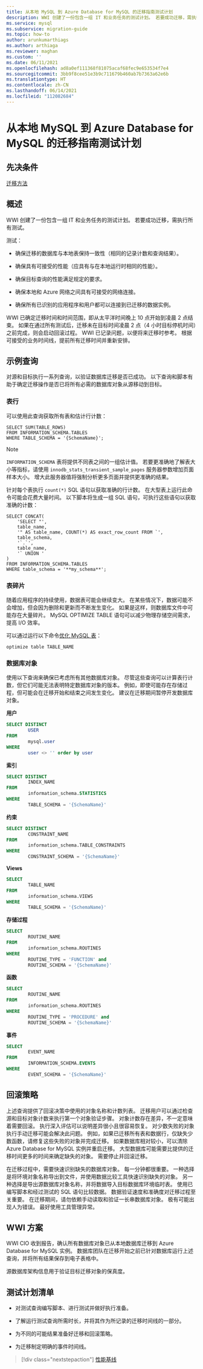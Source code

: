 ```yaml
---
title: 从本地 MySQL 到 Azure Database for MySQL 的迁移指南测试计划
description: WWI 创建了一份包含一组 IT 和业务任务的测试计划。 若要成功迁移，需执行所有测试。
ms.service: mysql
ms.subservice: migration-guide
ms.topic: how-to
author: arunkumarthiags
ms.author: arthiaga
ms.reviewer: maghan
ms.custom: ''
ms.date: 06/11/2021
ms.openlocfilehash: ad8a0ef111368f81075acaf68fec9e653534f7e4
ms.sourcegitcommit: 3bb9f8cee51e3b9c711679b460ab7b7363a62e6b
ms.translationtype: HT
ms.contentlocale: zh-CN
ms.lasthandoff: 06/14/2021
ms.locfileid: "112082684"
---
```

# <a name="mysql-on-premises-to-azure-database-for-mysql-migration-guide-test-plans"></a>从本地 MySQL 到 Azure Database for MySQL 的迁移指南测试计划

## <a name="prerequisites"></a>先决条件

[迁移方法](05-migration-methods.md)

## <a name="overview"></a>概述

WWI 创建了一份包含一组 IT 和业务任务的测试计划。 若要成功迁移，需执行所有测试。

测试：

  - 确保迁移的数据库与本地表保持一致性（相同的记录计数和查询结果）。

  - 确保具有可接受的性能（应具有与在本地运行时相同的性能）。

  - 确保目标查询的性能满足规定的要求。

  - 确保本地和 Azure 网络之间具有可接受的网络连接。

  - 确保所有已识别的应用程序和用户都可以连接到已迁移的数据实例。

WWI 已确定迁移时间和时间范围，即从太平洋时间晚上 10 点开始到凌晨 2 点结束。 如果在通过所有测试后，迁移未在目标时间凌晨 2 点（4 小时目标停机时间）之前完成，则会启动回滚过程。 WWI 已记录问题，以便将来迁移时参考。 根据可接受的业务时间线，提前所有迁移时间并重新安排。

## <a name="sample-queries"></a>示例查询

对源和目标执行一系列查询，以验证数据库迁移是否已成功。 以下查询和脚本有助于确定迁移操作是否已将所有必需的数据库对象从源移动到目标。

### <a name="table-rows"></a>表行

可以使用此查询获取所有表和估计行计数：

```
SELECT SUM(TABLE_ROWS)
FROM INFORMATION_SCHEMA.TABLES
WHERE TABLE_SCHEMA = '{SchemaName}';
```

> [!NOTE]
> `INFORMATION_SCHEMA` 表将提供不同表之间的一组估计值。 若要更准确地了解表大小等指标，请使用 `innodb_stats_transient_sample_pages` 服务器参数增加页面样本大小。 增大此服务器值将强制分析更多页面并提供更准确的结果。

针对每个表执行 `count(*)` SQL 语句以获取准确的行计数。 在大型表上运行此命令可能会花费大量时间。 以下脚本将生成一组 SQL 语句，可执行这些语句以获取准确的计数：

```
SELECT CONCAT( 
    'SELECT "', 
    table_name, 
    '" AS table_name, COUNT(*) AS exact_row_count FROM `', 
    table_schema, 
    '`.`', 
    table_name, 
    '` UNION ' 
)  
FROM INFORMATION_SCHEMA.TABLES 
WHERE table_schema = '**my_schema**';
```

### <a name="table-fragmentation"></a>表碎片

随着应用程序的持续使用，数据表可能会继续变大。 在某些情况下，数据可能不会增加，但会因为删除和更新而不断发生变化。 如果是这样，则数据库文件中可能存在大量碎片。 MySQL OPTIMIZE TABLE 语句可以减少物理存储空间需求，提高 I/O 效率。

可以通过运行以下命令[优化 MySQL 表](https://dev.mysql.com/doc/refman/8.0/en/optimize-table.html)：

`optimize table TABLE_NAME`

### <a name="database-objects"></a>数据库对象

使用以下查询来确保已考虑所有其他数据库对象。 尽管这些查询可以计算表行计数，但它们可能无法表明特定数据库对象的版本。 例如，即使可能存在存储过程，但可能会在迁移开始和结束之间发生变化。 建议在迁移期间暂停开发数据库对象。

**用户**

```sql
SELECT DISTINCT 
        USER 
FROM 
        mysql.user 
WHERE 
        user <> '' order by user
```

**索引**

```sql
SELECT DISTINCT 
        INDEX_NAME 
FROM 
        information_schema.STATISTICS 
WHERE 
        TABLE_SCHEMA = '{SchemaName}'
```

**约束**

```sql
SELECT DISTINCT 
        CONSTRAINT_NAME 
FROM 
        information_schema.TABLE_CONSTRAINTS 
WHERE 
        CONSTRAINT_SCHEMA = '{SchemaName}'
```

**Views**

```sql
SELECT 
        TABLE_NAME 
FROM 
        information_schema.VIEWS 
WHERE 
        TABLE_SCHEMA = '{SchemaName}'
```

**存储过程**

```sql
SELECT 
        ROUTINE_NAME 
FROM 
        information_schema.ROUTINES 
WHERE 
        ROUTINE_TYPE = 'FUNCTION' and 
        ROUTINE_SCHEMA = '{SchemaName}'
```

**函数**

```sql
SELECT 
        ROUTINE_NAME 
FROM 
        information_schema.ROUTINES 
WHERE 
        ROUTINE_TYPE = 'PROCEDURE' and 
        ROUTINE_SCHEMA = '{SchemaName}'
```

**事件**

```sql
SELECT 
        EVENT_NAME 
FROM 
        INFORMATION_SCHEMA.EVENTS 
WHERE 
        EVENT_SCHEMA = '{SchemaName}'
```

## <a name="rollback-strategies"></a>回滚策略

上述查询提供了回滚决策中使用的对象名称和计数列表。 迁移用户可以通过检查源和目标对象计数来执行第一个对象验证步骤。 对象计数存在差异，不一定意味着需要回滚。 执行深入评估可以说明差异很小且很容易恢复。 对少数失败的对象执行手动迁移可能会解决此问题。 例如，如果已迁移所有表和数据行，仅缺失少数函数，请修复这些失败的对象并完成迁移。 如果数据库相对较小，可以清除 Azure Database for MySQL 实例并重启迁移。 大型数据库可能需要比提供的迁移时间更多的时间来确定缺失的对象。 需要停止并回滚迁移。

在迁移过程中，需要快速识别缺失的数据库对象。 每一分钟都很重要。 一种选择是将环境对象名称导出到文件，并使用数据比较工具快速识别缺失的对象。 另一种选择是导出源数据库对象名称，并将数据导入目标数据库环境临时表。 使用已编写脚本和经过测试的 SQL 语句比较数据。 数据验证速度和准确度对迁移过程至关重要。 在迁移期间，请勿依赖手动读取和验证一长串数据库对象。 极有可能出现人为错误。 最好使用工具管理异常。

## <a name="wwi-scenario"></a>WWI 方案

WWI CIO 收到报告，确认所有数据库对象已从本地数据库迁移到 Azure Database for MySQL 实例。 数据库团队在迁移开始之前已针对数据库运行上述查询，并将所有结果保存到电子表格中。

源数据库架构信息用于验证目标迁移对象的保真度。

## <a name="test-plans-checklist"></a>测试计划清单

  - 对测试查询编写脚本、进行测试并做好执行准备。

  - 了解运行测试查询所需时长，并将其作为所记录的迁移时间线的一部分。

  - 为不同的可能结果准备好迁移和回滚策略。

  - 为迁移制定明确的事件时间线。  


> [!div class="nextstepaction"]
> [性能基线](./07-performance-baselines.md)